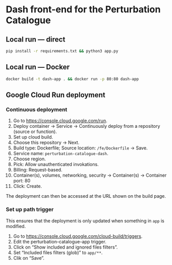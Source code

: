 # Dash front-end for the Perturbation Catalogue

## Local run — direct
```bash
pip install -r requirements.txt && python3 app.py
```

## Local run — Docker
```bash
docker build -t dash-app . && docker run -p 80:80 dash-app
```

## Google Cloud Run deployment

### Continuous deployment

1. Go to https://console.cloud.google.com/run.
1. Deploy container → Service → Continuously deploy from a repository (source or function).
1. Set up cloud build.
1. Choose this repository → Next.
1. Build type: Dockerfile; Source location: `/fe/Dockerfile` → Save.
1. Service name: `perturbation-catalogue-dash`.
1. Choose region.
1. Pick: Allow unauthenticated invokations.
1. Billing: Request-based.
1. Container(s), volumes, networking, security → Container(s) → Container port: 80
1. Click: Create.

The deployment can then be accessed at the URL shown on the build page.

### Set up path trigger

This ensures that the deployment is only updated when something in `app` is modified.

1. Go to https://console.cloud.google.com/cloud-build/triggers.
1. Edit the perturbation-catalogue-app trigger.
1. Click on “Show included and ignored files filters”.
1. Set “Included files filters (glob)” to `app/**`.
1. Clik on “Save”.